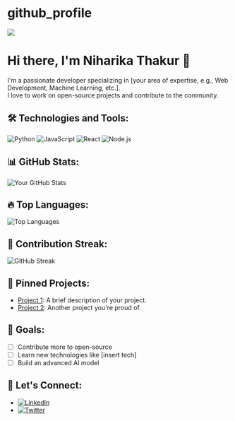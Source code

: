 # github_profile
<!-- Profile View Counter -->
![](https://komarev.com/ghpvc/?username=your-username&color=brightgreen)

# Hi there, I'm Niharika Thakur 👋
I'm a passionate developer specializing in [your area of expertise, e.g., Web Development, Machine Learning, etc.].  
I love to work on open-source projects and contribute to the community.

<!-- Badges for technologies -->
## 🛠️ Technologies and Tools:
![Python](https://img.shields.io/badge/-Python-black?style=flat-square&logo=python)
![JavaScript](https://img.shields.io/badge/-JavaScript-black?style=flat-square&logo=javascript)
![React](https://img.shields.io/badge/-React-black?style=flat-square&logo=react)
![Node.js](https://img.shields.io/badge/-Node.js-black?style=flat-square&logo=node.js)

<!-- GitHub Stats -->
## 📊 GitHub Stats:
![Your GitHub Stats](https://github-readme-stats.vercel.app/api?username=TNiharika123&show_icons=true&theme=radical)

<!-- Top Languages -->
## 🔥 Top Languages:
![Top Languages](https://github-readme-stats.vercel.app/api/top-langs/?username=TNiharika123&layout=compact&theme=radical)

<!-- Contribution Graph -->
## 🌱 Contribution Streak:
![GitHub Streak](https://streak-stats.demolab.com/?user=TNiharika123&theme=radical)

## 💼 Pinned Projects:
- [Project 1](https://github.com/your-username/project-1): A brief description of your project.
- [Project 2](https://github.com/your-username/project-2): Another project you're proud of.
  
## 🎯 Goals:
- [ ] Contribute more to open-source
- [ ] Learn new technologies like [insert tech]
- [ ] Build an advanced AI model

## 🤝 Let's Connect:
- [![LinkedIn](https://img.shields.io/badge/-LinkedIn-blue?style=flat-square&logo=linkedin)](https://www.linkedin.com/in/your-linkedin-profile)
- [![Twitter](https://img.shields.io/badge/-Twitter-blue?style=flat-square&logo=twitter)](https://twitter.com/your-twitter-handle)
